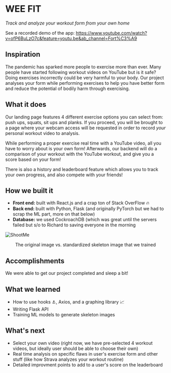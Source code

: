 # WEE FIT
_Track and analyze your workout form from your own home_

See a recorded demo of the app: 
https://www.youtube.com/watch?v=ofP6BuLzO7c&feature=youtu.be&ab_channel=Fort%C3%A9

## Inspiration
The pandemic has sparked more people to exercise more than ever. Many people have started following workout videos on YouTube but is it safe? Doing exercises incorrectly could be very harmful to your body. Our project analyses your form while performing exercises to help you have better form and reduce the potential of bodily harm through exercising.

## What it does
Our landing page features 4 different exercise options you can select from: push ups, squats, sit ups and planks. If you proceed, you will be brought to a page where your webcam access will be requested in order to record _your_ personal workout video to analysis.

While performing a proper exercise real time with a YouTube video, all you have to worry about is your own form! Afterwards, our backend will do a comparison of your workout with the YouTube workout, and give you a score based on your form!

There is also a history and leaderboard feature which allows you to track your own progress, and also compete with your friends!

## How we built it
- **Front end:** built with React.js and a crap ton of Stack OverFlow 🔥
- **Back end:** built with Python, Flask (and originally PyTorch but we had to scrap the ML part, more on that below)
- **Database:** we used CockroachDB (which was great until the servers failed but s/o to Richard to saving everyone in the morning
  
![ShootMe](/readme-images/sideBySide.png)
<div align="center">The original image vs. standardized skeleton image that we trained</div>


## Accomplishments
We were able to get our project completed and sleep a bit!

## What we learned
- How to use hooks ⚓, Axios, and a graphing library 📈
- Writing Flask API
- Training ML models to generate skeleton images

## What's next
- Select your own video (right now, we have pre-selected 4 workout videos, but ideally user should be able to choose their own)
- Real time analysis on specific flaws in user's exercise form and other stuff (like how Strava analyzes your workout routine)
- Detailed improvment points to add to a user's score on the leaderboard

